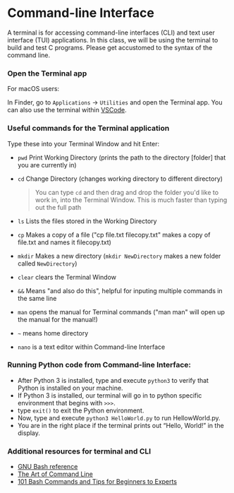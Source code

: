 # Command-line Interface

A terminal is for accessing command-line interfaces (CLI) and text user interface (TUI) applications. In this class, we will be using the terminal to build and test C programs. Please get accustomed to the syntax of the command line.

### Open the Terminal app
For macOS users:

In Finder, go to `Applications` -> `Utilities` and open the Terminal app. You can also use the terminal within [VSCode](https://code.visualstudio.com/docs/editor/integrated-terminal).

### Useful commands for the Terminal application

Type these into your Terminal Window and hit Enter:

- `pwd` Print Working Directory (prints the path to the directory [folder] that you are currently in)

- `cd` Change Directory (changes working directory to different directory) 
	
	>You can type `cd` and then drag and drop the folder you'd like to work in, into the Terminal Window. This is much faster than typing out the full path

- `ls` Lists the files stored in the Working Directory

- `cp` Makes a copy of a file ("cp file.txt filecopy.txt" makes a copy of file.txt and names it filecopy.txt)

- `mkdir` Makes a new directory (`mkdir NewDirectory` makes a new folder called `NewDirectory`)

- `clear` clears the Terminal Window

- `&&` Means "and also do this", helpful for inputing multiple commands in the same line

- `man` opens the manual for Terminal commands ("man man" will open up the manual for the manual!)

- `~` means home directory

- `nano` is a text editor within Command-line Interface

### Running Python code from Command-line Interface:

- After Python 3 is installed, type and execute `python3` to verify that Python is installed on your machine.
- If Python 3 is installed, our terminal will go in to python specific environment that begins with `>>>`.
- type `exit()` to exit the Python environment.
- Now, type and execute `python3 HelloWorld.py` to run HellowWorld.py.
- You are in the right place if the terminal prints out “Hello, World!” in the display.

### Additional resources for terminal and CLI
- [GNU Bash reference](http://www.gnu.org/software/bash/manual/bashref.html)
- [The Art of Command Line](https://github.com/jlevy/the-art-of-command-line)
- [101 Bash Commands and Tips for Beginners to Experts](https://dev.to/awwsmm/101-bash-commands-and-tips-for-beginners-to-experts-30je)